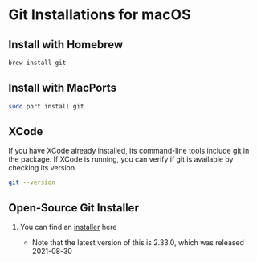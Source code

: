 # Git Installations for macOS

## Install with Homebrew

```bash
brew install git
```

## Install with MacPorts

```bash
sudo port install git
```

## XCode

If you have XCode already installed, its command-line tools include git in the package.
If XCode is running, you can verify if git is available by checking its version

```bash
git --version
```

## Open-Source Git Installer

1. You can find an [installer](https://sourceforge.net/projects/git-osx-installer/files/) here

   - Note that the latest version of this is 2.33.0, which was released 2021-08-30
